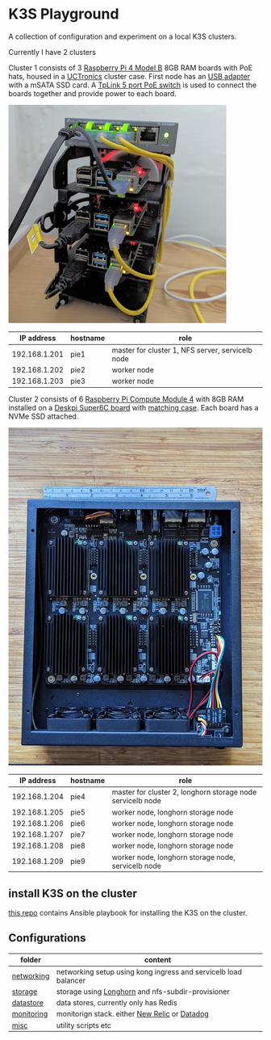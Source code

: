 # K3S Playground
A collection of configuration and experiment on a local K3S clusters.

Currently I have 2 clusters

Cluster 1 consists of  3 [Raspberry Pi 4 Model B](https://www.raspberrypi.com/products/raspberry-pi-4-model-b/) 8GB RAM boards with PoE hats, housed in a [UCTronics](https://www.uctronics.com/) cluster case. First node has an [USB adapter](https://geekworm.com/products/raspberry-pi-3-x850-v3-0-usb-3-0-msata-ssd-storage-expansion-board?_pos=1&_sid=3a65178a1&_ss=r) with a mSATA SSD card. A [TpLink 5 port PoE switch](https://www.tp-link.com/us/business-networking/poe-switch/tl-sg1005p/) is used to connect the boards together and provide power to each board.

![Rack1 Photo](images/rack1.jpg)


| IP address | hostname | role |
|---|---|---|
| 192.168.1.201 | pie1 | master for cluster 1, NFS server, servicelb node |
| 192.168.1.202 | pie2 | worker node |
| 192.168.1.203 | pie3 | worker node |


Cluster 2 consists of 6 [Raspberry Pi Compute Module 4](https://www.raspberrypi.com/products/compute-module-4/?variant=raspberry-pi-cm4001000) with 8GB RAM installed on a [Deskpi Super6C board](https://deskpi.com/collections/deskpi-super6c/products/deskpi-super6c-raspberry-pi-cm4-cluster-mini-itx-board-6-rpi-cm4-supported) with [matching case](https://deskpi.com/collections/deskpi-super6c/products/deskpi-itx-case-kit-for-deskpi-super6c-raspberry-pi-cm4-cluster-mini-itx-board). Each board has a NVMe SSD attached.

![Super6c Photo](images/super6c.jpg)

| IP address | hostname | role |
|---|---|---|
| 192.168.1.204 | pie4 | master for cluster 2, longhorn storage node servicelb node |
| 192.168.1.205 | pie5 | worker node, longhorn storage node |
| 192.168.1.206 | pie6 | worker node, longhorn storage node |
| 192.168.1.207 | pie7 | worker node, longhorn storage node |
| 192.168.1.208 | pie8 | worker node, longhorn storage node |
| 192.168.1.209 | pie9 | worker node, longhorn storage node, servicelb node |



## install K3S on the cluster
[this repo](https://github.com/sloppycoder/k3s-ansible) contains Ansible playbook for installing the K3S on the cluster.

## Configurations

| folder | content |
|---|---|
| [networking](networking/) | networking setup using kong ingress and servicelb load balancer |
| [storage](storoge/) | storage using [Longhorn](http://longhorn.io) and nfs-subdir-provisioner |
| [datastore](datastore/) | data stores, currently only has Redis |
| [monitoring](monitoring/) | monitorign stack. either [New Relic](https://newrelic.com/) or [Datadog](https://www.datadoghq.com/) |
| [misc](misc/) | utility scripts etc |

